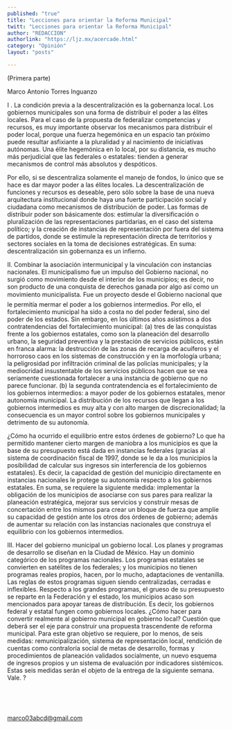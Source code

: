```yaml
---
published: "true"
title: "Lecciones para orientar la Reforma Municipal"
twitt: "Lecciones para orientar la Reforma Municipal"
author: "REDACCION"
authorlink: "https://ljz.mx/acercade.html"
category: "Opinión"
layout: "posts"

---
```



  (Primera parte)



  Marco Antonio Torres Inguanzo



  I . La condición previa a la descentralización es la gobernanza local. Los gobiernos municipales son una forma de distribuir el poder a las élites locales. Para el caso de la propuesta de federalizar competencias y recursos, es muy importante observar los mecanismos para distribuir el poder local, porque una fuerza hegemónica en un espacio tan próximo puede resultar asfixiante a la pluralidad y al nacimiento de iniciativas autónomas. Una élite hegemónica en lo local, por su distancia, es mucho más perjudicial que las federales o estatales: tienden a generar mecanismos de control más absolutos y despóticos.



  Por ello, si se descentraliza solamente el manejo de fondos, lo único que se hace es dar mayor poder a las élites locales. La descentralización de funciones y recursos es deseable, pero sólo sobre la base de una nueva arquitectura institucional donde haya una fuerte participación social y ciudadana como mecanismos de distribución de poder. Las formas de distribuir poder son básicamente dos: estimular la diversificación o pluralización de las representaciones partidarias, en el caso del sistema político; y la creación de instancias de representación por fuera del sistema de partidos, donde se estimule la representación directa de territorios y sectores sociales en la toma de decisiones estratégicas. En suma: descentralización sin gobernanza es un infierno.



  II. Combinar la asociación intermunicipal y la vinculación con instancias nacionales. El municipalismo fue un impulso del Gobierno nacional, no surgió como movimiento desde el interior de los municipios; es decir, no son producto de una conquista de derechos ganada por algo así como un movimiento municipalista. Fue un proyecto desde el Gobierno nacional que le permitía mermar el poder a los gobiernos intermedios. Por ello, el fortalecimiento municipal ha sido a costa no del poder federal, sino del poder de los estados. Sin embargo, en los últimos años asistimos a dos contratendencias del fortalecimiento municipal: (a) tres de las conquistas frente a los gobiernos estatales, como son la planeación del desarrollo urbano, la seguridad preventiva y la prestación de servicios públicos, están en franca alarma: la destrucción de las zonas de recarga de acuíferos y el horroroso caos en los sistemas de construcción y en la morfología urbana; la peligrosidad por infiltración criminal de las policías municipales; y la mediocridad insustentable de los servicios públicos hacen que se vea seriamente cuestionada fortalecer a una instancia de gobierno que no parece funcionar. (b) la segunda contratendencia es el fortalecimiento de los gobiernos intermedios: a mayor poder de los gobiernos estatales, menor autonomía municipal. La distribución de los recursos que llegan a los gobiernos intermedios es muy alta y con alto margen de discrecionalidad; la consecuencia es un mayor control sobre los gobiernos municipales y detrimento de su autonomía.



  ¿Cómo ha ocurrido el equilibrio entre estos órdenes de gobierno? Lo que ha permitido mantener cierto margen de maniobra a los municipios es que la base de su presupuesto está dada en instancias federales (gracias al sistema de coordinación fiscal de 1997, donde se le da a los municipios la posibilidad de calcular sus ingresos sin interferencia de los gobiernos estatales). Es decir, la capacidad de gestión del municipio directamente en instancias nacionales le protege su autonomía respecto a los gobiernos estatales. En suma, se requiere la siguiente medida: implementar la obligación de los municipios de asociarse con sus pares para realizar la planeación estratégica, mejorar sus servicios y construir mesas de concertación entre los mismos para crear un bloque de fuerza que amplíe su capacidad de gestión ante los otros dos órdenes de gobierno; además de aumentar su relación con las instancias nacionales que construya el equilibrio con los gobiernos intermedios.



  III. Hacer del gobierno municipal un gobierno local. Los planes y programas de desarrollo se diseñan en la Ciudad de México. Hay un dominio categórico de los programas nacionales. Los programas estatales se convierten en satélites de los federales; y los municipios no tienen programas reales propios, hacen, por lo mucho, adaptaciones de ventanilla. Las reglas de estos programas siguen siendo centralizadas, cerradas e inflexibles. Respecto a los grandes programas, el grueso de su presupuesto se reparte en la Federación y el estado, los municipios acaso son mencionados para apoyar tareas de distribución. Es decir, los gobiernos federal y estatal fungen como gobiernos locales. ¿Cómo hacer para convertir realmente al gobierno municipal en gobierno local? Cuestión que deberá ser el eje para construir una propuesta trascendente de reforma municipal. Para este gran objetivo se requiere, por lo menos, de seis medidas: remunicipalización, sistema de representación local, rendición de cuentas como contraloría social de metas de desarrollo, formas y procedimientos de planeación validados socialmente, un nuevo esquema de ingresos propios y un sistema de evaluación por indicadores sistémicos. Estas seis medidas serán el objeto de la entrega de la siguiente semana. Vale. ?



   



   



  marco03abcd@gmail.com

